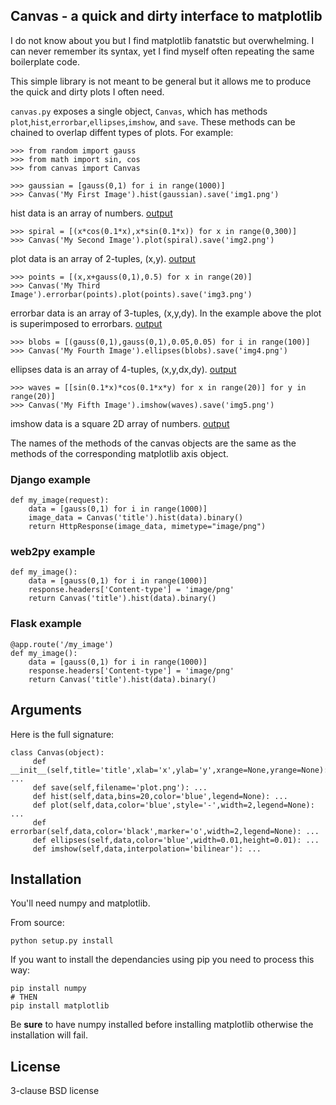 ## Canvas - a quick and dirty interface to matplotlib

I do not know about you but I find matplotlib fanatstic but overwhelming. I can never remember its syntax, yet I find myself often repeating the same boilerplate code.

This simple library is not meant to be general but it allows me to produce the quick and dirty plots I often need.

`canvas.py` exposes a single object, `Canvas`, which has methods `plot`,`hist`,`errorbar`,`ellipses`,`imshow`, and `save`. These methods can be chained to overlap diffent types of plots. For example:

    >>> from random import gauss
    >>> from math import sin, cos
    >>> from canvas import Canvas

    >>> gaussian = [gauss(0,1) for i in range(1000)]
    >>> Canvas('My First Image').hist(gaussian).save('img1.png')

hist data is an array of numbers.
[output](https://github.com/mdipierro/canvas/blob/master/screenshots/img1.png)

    >>> spiral = [(x*cos(0.1*x),x*sin(0.1*x)) for x in range(0,300)]
    >>> Canvas('My Second Image').plot(spiral).save('img2.png')

plot data is an array of 2-tuples, (x,y).
[output](https://github.com/mdipierro/canvas/blob/master/screenshots/img2.png)

    >>> points = [(x,x+gauss(0,1),0.5) for x in range(20)]
    >>> Canvas('My Third Image').errorbar(points).plot(points).save('img3.png')

errorbar data is an array of 3-tuples, (x,y,dy). In the example above the plot is superimposed to errorbars. [output](https://github.com/mdipierro/canvas/blob/master/screenshots/img3.png)

    >>> blobs = [(gauss(0,1),gauss(0,1),0.05,0.05) for i in range(100)]
    >>> Canvas('My Fourth Image').ellipses(blobs).save('img4.png')

ellipses data is an array of 4-tuples, (x,y,dx,dy).
[output](https://github.com/mdipierro/canvas/blob/master/screenshots/img4.png)

    >>> waves = [[sin(0.1*x)*cos(0.1*x*y) for x in range(20)] for y in range(20)]
    >>> Canvas('My Fifth Image').imshow(waves).save('img5.png')

imshow data is a square  2D array of numbers.
[output](https://github.com/mdipierro/canvas/blob/master/screenshots/img5.png)

The names of the methods of the canvas objects are the same as the methods of the corresponding matplotlib axis object.

### Django example

    def my_image(request):
        data = [gauss(0,1) for i in range(1000)]
        image_data = Canvas('title').hist(data).binary()
        return HttpResponse(image_data, mimetype="image/png")

### web2py example

    def my_image():
        data = [gauss(0,1) for i in range(1000)]
        response.headers['Content-type'] = 'image/png'
        return Canvas('title').hist(data).binary()

### Flask example

    @app.route('/my_image')
    def my_image():
        data = [gauss(0,1) for i in range(1000)]
        response.headers['Content-type'] = 'image/png'
        return Canvas('title').hist(data).binary()

## Arguments

Here is the full signature:

    class Canvas(object):
         def __init__(self,title='title',xlab='x',ylab='y',xrange=None,yrange=None): ...
         def save(self,filename='plot.png'): ...
         def hist(self,data,bins=20,color='blue',legend=None): ...
         def plot(self,data,color='blue',style='-',width=2,legend=None): ...
         def errorbar(self,data,color='black',marker='o',width=2,legend=None): ...
         def ellipses(self,data,color='blue',width=0.01,height=0.01): ...
         def imshow(self,data,interpolation='bilinear'): ...

## Installation

You'll need numpy and matplotlib.

From source:

    python setup.py install

If you want to install the dependancies using pip you need to process this way:

    pip install numpy
    # THEN
    pip install matplotlib

Be **sure** to have numpy installed before installing matplotlib otherwise the installation will fail.

## License

3-clause BSD license

